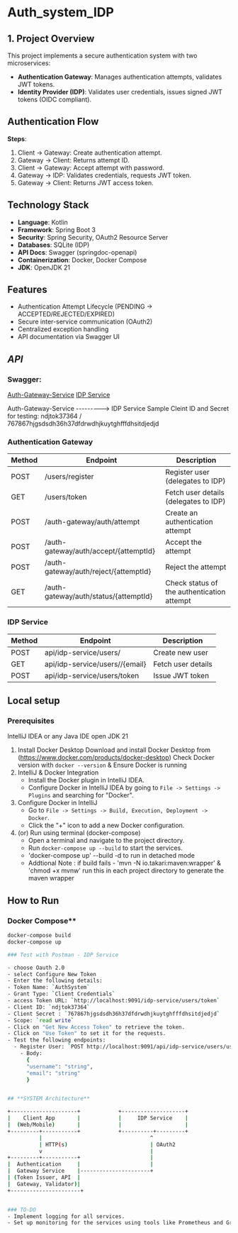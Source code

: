 # Auth_system_IDP

## 1. Project Overview
This project implements a secure authentication system with two microservices:
- **Authentication Gateway**: Manages authentication attempts, validates JWT tokens.
- **Identity Provider (IDP)**: Validates user credentials, issues signed JWT tokens (OIDC compliant).

## Authentication Flow

**Steps**:
1. Client → Gateway: Create authentication attempt.
2. Gateway → Client: Returns attempt ID.
3. Client → Gateway: Accept attempt with password.
4. Gateway → IDP: Validates credentials, requests JWT token.
5. Gateway → Client: Returns JWT access token.

## Technology Stack
- **Language**: Kotlin
- **Framework**: Spring Boot 3
- **Security**: Spring Security, OAuth2 Resource Server
- **Databases**: SQLite (IDP)
- **API Docs**: Swagger (springdoc-openapi)
- **Containerization**: Docker, Docker Compose
- **JDK**: OpenJDK 21

## Features
- Authentication Attempt Lifecycle (PENDING → ACCEPTED/REJECTED/EXPIRED)
- Secure inter-service communication (OAuth2)
- Centralized exception handling
- API documentation via Swagger UI



## _API_

### Swagger: 

[Auth-Gateway-Service](http://localhost:9090/swagger-ui/index.html)
[IDP Service](http://localhost:9091/swagger-ui/index.html)

Auth-Gateway-Service ---------> IDP Service
Sample Cleint ID and Secret for testing: ndjtok37364 / 767867hjgsdsdh36h37dfdrwdhjkuytghfffdhsitdjedjd


### Authentication Gateway

| Method | Endpoint                              | Description                                |
|--------|---------------------------------------|--------------------------------------------|
| POST   | /users/register                       | Register user (delegates to IDP)           |
| GET    | /users/token                          | Fetch user details (delegates to IDP)      |
| POST   | /auth-gateway/auth/attempt            | Create an authentication attempt           |
| POST   | /auth-gateway/auth/accept/{attemptId} | Accept the attempt                         |
| POST   | /auth-gateway/auth/reject/{attemptId} | Reject the attempt                         |
| GET    | /auth-gateway/auth/status/{attemptId} | Check status of the authentication attempt |


### IDP Service

| Method | Endpoint                         | Description        |
|--------|----------------------------------|--------------------|
| POST   | api/idp-service/users/           |  Create new user   |
| GET    | api/idp-service/users//{email}   | Fetch user details |
| POST   | api/idp-service/users/token      | Issue JWT token    |


## **Local setup**
### Prerequisites
IntelliJ IDEA or any Java IDE
open JDK 21

1. Install Docker Desktop
    Download and install Docker Desktop from (https://www.docker.com/products/docker-desktop)
    Check Docker version with `docker --version` & Ensure Docker is running
2. IntelliJ & Docker Integration
    - Install the Docker plugin in IntelliJ IDEA.
    - Configure Docker in IntelliJ IDEA by going to `File -> Settings -> Plugins` and searching for "Docker".
3. Configure Docker in IntelliJ
    - Go to `File -> Settings -> Build, Execution, Deployment -> Docker`.
    - Click the "+" icon to add a new Docker configuration.
4. (or) Run using terminal (docker-compose)
    - Open a terminal and navigate to the project directory.
    - Run `docker-compose up --build` to start the services.
    - 'docker-compose up' --build -d to run in detached mode
    - Addtional Note : if build fails - 'mvn -N io.takari:maven:wrapper' & 'chmod +x mvnw' run this in each project directory to generate the maven wrapper

## How to Run
###  Docker Compose**
```bash
docker-compose build
docker-compose up

### Test with Postman - IDP Service

- choose Oauth 2.0
- select Configure New Token
- Enter the following details:
- Token Name: `AuthSystem`
- Grant Type: `Client Credentials`
- access Token URL: `http://localhost:9091/idp-service/users/token`
- Client ID: `ndjtok37364`
- Client Secret : `767867hjgsdsdh36h37dfdrwdhjkuytghfffdhsitdjedjd`
- Scope: `read write`
- Click on "Get New Access Token" to retrieve the token.
- Click on "Use Token" to set it for the requests.
- Test the following endpoints:
  - Register User: `POST http://localhost:9091/api/idp-service/users/users`
    - Body:
      {
      "username": "string",
      "email": "string"
      }


## **SYSTEM Architecture**

+---------------------+            +--------------------+
|    Client App       |            |     IDP Service    |
|  (Web/Mobile)       |            |                    |
+---------+-----------+            +----------+---------+
          |                                  ^
          | HTTP(s)                          | OAuth2 
          v                                  |
+---------+-----------+                      |
|  Authentication     |                      |
|  Gateway Service    |----------------------+
| (Token Issuer, API  |
|  Gateway, Validator)|
+----------------------+


### TO-DO
- Implement logging for all services.
- Set up monitoring for the services using tools like Prometheus and Grafana.
